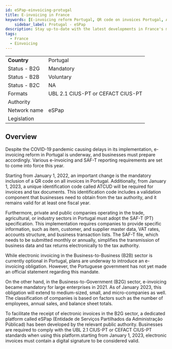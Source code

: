 ```yaml
---
id: eSPap-einvoicing-protugal
title: E-invoicing in France 
keywords: [E-invoicing reform Portugal, QR code on invoices Portugal, ATCUD requirement in Portugal, SAF-T reporting Portugal, B2B e-invoicing Portugal, E-invoicing obligation Portugal, B2G e-invoicing Portugal, eSPap platform for B2G e-invoicing, UBL 2.1 CIUS-PT standard, Digital signature requirement for electronic invoices Portugal]
    sidebar_label: Protugal - eSPap
description: Stay up-to-date with the latest developments in France's mandatory B2B e-invoicing landscape, facilitated by the Chorus Pro platform. Explore the phased implementation, diverse invoice formats (UBL, CII, Factur-X), and the expanded functionalities of the B2B2G portal. Discover the obligations for taxpayers, including electronic reporting, and learn about the government's efforts to enhance transaction data transparency. Stay ahead in the realm of e-invoicing as France embraces a more streamlined and efficient invoicing system. 
tags:
  - France
  - Einvoicing
---
```


<table  >
    <tr>
      <td align="left"><b>Country</b></td>
        <td align="left">Portugal</td>
    </tr>
    <tr>
        <td align="Left">Status - B2G</td>
        <td align="left">Mandatory</td>
    </tr>
  <tr>
        <td align="Left">Status - B2B</td>
        <td align="left">Voluntary</td>
    </tr>
  <tr>
        <td align="Left">Status - B2C</td>
        <td align="left">NA</td>
    </tr>
  <tr>
        <td align="left">Formats</td>
        <td align="left">UBL 2.1 CIUS-PT or CEFACT CIUS-PT</td>
    </tr>
  <tr>
        <td align="left">Authority</td>
        <td align="left"></td>
    </tr>
  <tr>
        <td align="left">Network name</td>
        <td align="left">eSPap</td>
 </tr>
  <tr>
        <td align="left">Legislation</td>
        <td align="left"></td>
 </tr>
</table>

## Overview

Despite the COVID-19 pandemic causing delays in its implementation, e-invoicing reform in Portugal is underway, and businesses must prepare accordingly. Various e-invoicing and SAF-T reporting requirements are set to come into force this year.

Starting from January 1, 2022, an important change is the mandatory inclusion of a QR code on all invoices in Portugal. Additionally, from January 1, 2023, a unique identification code called ATCUD will be required for invoices and tax documents. This identification code includes a validation component that businesses need to obtain from the tax authority, and it remains valid for at least one fiscal year.

Furthermore, private and public companies operating in the trade, agricultural, or industry sectors in Portugal must adopt the SAF-T (PT) specification. This implementation requires companies to provide specific information, such as item, customer, and supplier master data, VAT rates, accounts structure, and business transaction lists. The SAF-T file, which needs to be submitted monthly or annually, simplifies the transmission of business data and tax returns electronically to the tax authority.

While electronic invoicing in the Business-to-Business (B2B) sector is currently optional in Portugal, plans are underway to introduce an e-invoicing obligation. However, the Portuguese government has not yet made an official statement regarding this mandate.

On the other hand, in the Business-to-Government (B2G) sector, e-invoicing became mandatory for large enterprises in 2021. As of January 2023, this obligation will extend to medium-sized, small, and micro-companies as well. The classification of companies is based on factors such as the number of employees, annual sales, and balance sheet totals.

To facilitate the receipt of electronic invoices in the B2G sector, a dedicated platform called eSPap (Entidade de Serviços Partilhados da Administração Públicad) has been developed by the relevant public authority. Businesses are required to comply with the UBL 2.1 CIUS-PT or CEFACT CIUS-PT standards when using this platform.starting from January 1, 2023, electronic invoices must contain a digital signature to be considered valid.
